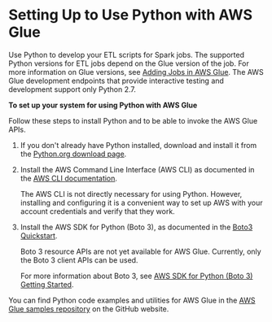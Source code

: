 # Setting Up to Use Python with AWS Glue<a name="aws-glue-programming-python-setup"></a>

Use Python to develop your ETL scripts for Spark jobs\. The supported Python versions for ETL jobs depend on the Glue version of the job\. For more information on Glue versions, see [Adding Jobs in AWS Glue](add-job.html)\. The AWS Glue development endpoints that provide interactive testing and development support only Python 2\.7\. 

**To set up your system for using Python with AWS Glue**

Follow these steps to install Python and to be able to invoke the AWS Glue APIs\. 

1. If you don't already have Python installed, download and install it from the [Python\.org download page](https://www.python.org/downloads/)\.

1. Install the AWS Command Line Interface \(AWS CLI\) as documented in the [AWS CLI documentation](https://docs.aws.amazon.com/cli/latest/userguide/installing.html)\.

   The AWS CLI is not directly necessary for using Python\. However, installing and configuring it is a convenient way to set up AWS with your account credentials and verify that they work\.

1. Install the AWS SDK for Python \(Boto 3\), as documented in the [Boto3 Quickstart](http://boto3.amazonaws.com/v1/documentation/api/latest/guide/quickstart.html)\.

   Boto 3 resource APIs are not yet available for AWS Glue\. Currently, only the Boto 3 client APIs can be used\.

   For more information about Boto 3, see [AWS SDK for Python \(Boto 3\) Getting Started](http://boto3.amazonaws.com/v1/documentation/api/latest/index.html)\.

You can find Python code examples and utilities for AWS Glue in the [AWS Glue samples repository](https://github.com/awslabs/aws-glue-samples) on the GitHub website\.